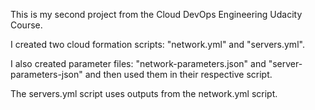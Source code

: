 This is my second project from the Cloud DevOps Engineering Udacity Course.

I created two cloud formation scripts: "network.yml" and "servers.yml".

I also created parameter files: "network-parameters.json" and "server-parameters-json"
and then used them in their respective script.

The servers.yml script uses outputs from the network.yml script.
